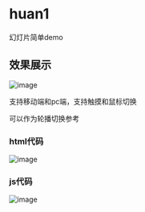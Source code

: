 # huan1
幻灯片简单demo
## 效果展示
![image](https://github.com/lhz0128/huan1/blob/master/img/xiaog.png)

支持移动端和pc端，支持触摸和鼠标切换

可以作为轮播切换参考

### html代码
![image](https://github.com/lhz0128/huan1/blob/master/img/1.png)
### js代码
![image](https://github.com/lhz0128/huan1/blob/master/img/2.png)
